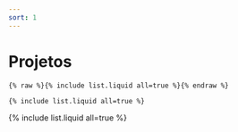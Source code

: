 ```yaml
---
sort: 1
---
```


# Projetos

```
{% raw %}{% include list.liquid all=true %}{% endraw %}

{% include list.liquid all=true %}
```

{% include list.liquid all=true %}
